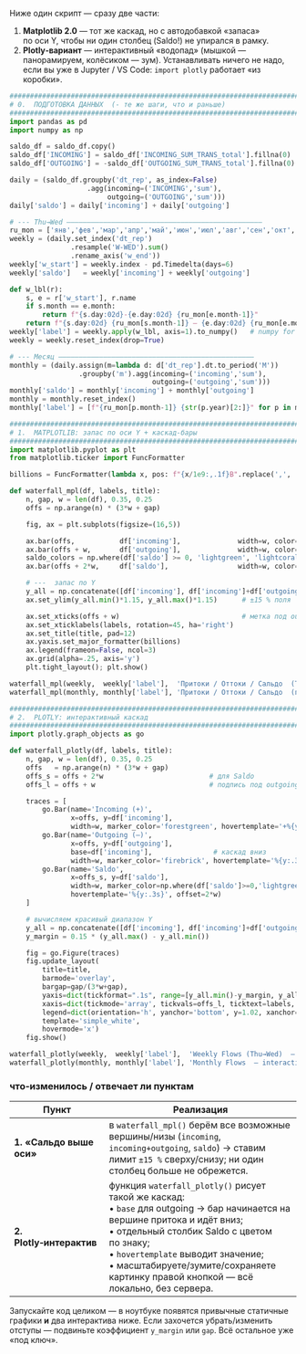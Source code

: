 Ниже один скрипт — сразу две части:  

1. **Matplotlib 2.0** — тот же каскад, но с автодобавкой «запаса» по оси Y, чтобы ни один столбец (Saldo!) не упирался в рамку.  
2. **Plotly‑вариант** — интерактивный «водопад» (мышкой — панорамируем, колёсиком — зум). Устанавливать ничего не надо, если вы уже в Jupyter / VS Code: `import plotly` работает «из коробки».

```python
###########################################################################
# 0.  ПОДГОТОВКА ДАННЫХ  (‑ те же шаги, что и раньше)                     #
###########################################################################
import pandas as pd
import numpy as np

saldo_df = saldo_df.copy()
saldo_df['INCOMING'] = saldo_df['INCOMING_SUM_TRANS_total'].fillna(0)
saldo_df['OUTGOING'] = -saldo_df['OUTGOING_SUM_TRANS_total'].fillna(0).abs()

daily = (saldo_df.groupby('dt_rep', as_index=False)
                   .agg(incoming=('INCOMING','sum'),
                        outgoing=('OUTGOING','sum')))
daily['saldo'] = daily['incoming'] + daily['outgoing']

# --- Thu→Wed ————————————————————————————————————————————————
ru_mon = ['янв','фев','мар','апр','май','июн','июл','авг','сен','окт','ноя','дек']
weekly = (daily.set_index('dt_rep')
               .resample('W-WED').sum()
               .rename_axis('w_end'))
weekly['w_start'] = weekly.index - pd.Timedelta(days=6)
weekly['saldo']   = weekly['incoming'] + weekly['outgoing']

def w_lbl(r):
    s, e = r['w_start'], r.name
    if s.month == e.month:
        return f"{s.day:02d}-{e.day:02d} {ru_mon[e.month-1]}"
    return f"{s.day:02d} {ru_mon[s.month-1]} – {e.day:02d} {ru_mon[e.month-1]}"
weekly['label'] = weekly.apply(w_lbl, axis=1).to_numpy()   # numpy for Plotly speed
weekly = weekly.reset_index(drop=True)

# --- Месяц ————————————————————————————————————————————————
monthly = (daily.assign(m=lambda d: d['dt_rep'].dt.to_period('M'))
                 .groupby('m').agg(incoming=('incoming','sum'),
                                   outgoing=('outgoing','sum')))
monthly['saldo'] = monthly['incoming'] + monthly['outgoing']
monthly = monthly.reset_index()
monthly['label'] = [f"{ru_mon[p.month-1]} {str(p.year)[2:]}" for p in monthly['m']]

###########################################################################
# 1.  MATPLOTLIB: запас по оси Y + каскад‑бары                             #
###########################################################################
import matplotlib.pyplot as plt
from matplotlib.ticker import FuncFormatter

billions = FuncFormatter(lambda x, pos: f"{x/1e9:,.1f}B".replace(',', ' '))

def waterfall_mpl(df, labels, title):
    n, gap, w = len(df), 0.35, 0.25
    offs = np.arange(n) * (3*w + gap)

    fig, ax = plt.subplots(figsize=(16,5))

    ax.bar(offs,           df['incoming'],              width=w, color='forestgreen', label='Incoming (+)')
    ax.bar(offs + w,       df['outgoing'],              width=w, color='firebrick',   bottom=df['incoming'], label='Outgoing (–)')
    saldo_colors = np.where(df['saldo'] >= 0, 'lightgreen', 'lightcoral')
    ax.bar(offs + 2*w,     df['saldo'],                 width=w, color=saldo_colors,  label='Saldo')

    # ---  запас по Y
    y_all = np.concatenate([df['incoming'], df['incoming']+df['outgoing'], df['saldo']])
    ax.set_ylim(y_all.min()*1.15, y_all.max()*1.15)      # ±15 % поля

    ax.set_xticks(offs + w)                              # метка под outgoing
    ax.set_xticklabels(labels, rotation=45, ha='right')
    ax.set_title(title, pad=12)
    ax.yaxis.set_major_formatter(billions)
    ax.legend(frameon=False, ncol=3)
    ax.grid(alpha=.25, axis='y')
    plt.tight_layout(); plt.show()

waterfall_mpl(weekly,  weekly['label'],  'Притоки / Оттоки / Сальдо  (Thu→Wed)')
waterfall_mpl(monthly, monthly['label'], 'Притоки / Оттоки / Сальдо  (по месяцам)')

###########################################################################
# 2.  PLOTLY: интерактивный каскад                                         #
###########################################################################
import plotly.graph_objects as go

def waterfall_plotly(df, labels, title):
    n, gap, w = len(df), 0.35, 0.25
    offs   = np.arange(n) * (3*w + gap)
    offs_s = offs + 2*w                          # для Saldo
    offs_l = offs + w                            # подпись под outgoing

    traces = [
        go.Bar(name='Incoming (+)',
               x=offs, y=df['incoming'],
               width=w, marker_color='forestgreen', hovertemplate='+%{y:.3s}', offset=0),
        go.Bar(name='Outgoing (–)',
               x=offs, y=df['outgoing'],
               base=df['incoming'],               # каскад вниз
               width=w, marker_color='firebrick', hovertemplate='%{y:.3s}', offset=w),
        go.Bar(name='Saldo',
               x=offs_s, y=df['saldo'],
               width=w, marker_color=np.where(df['saldo']>=0,'lightgreen','lightcoral'),
               hovertemplate='%{y:.3s}', offset=2*w)
    ]

    # вычисляем красивый диапазон Y
    y_all = np.concatenate([df['incoming'], df['incoming']+df['outgoing'], df['saldo']])
    y_margin = 0.15 * (y_all.max() - y_all.min())

    fig = go.Figure(traces)
    fig.update_layout(
        title=title,
        barmode='overlay',
        bargap=gap/(3*w+gap),
        yaxis=dict(tickformat=".1s", range=[y_all.min()-y_margin, y_all.max()+y_margin]),
        xaxis=dict(tickmode='array', tickvals=offs_l, ticktext=labels, tickangle=45),
        legend=dict(orientation='h', yanchor='bottom', y=1.02, xanchor='right', x=1),
        template='simple_white',
        hovermode='x')
    fig.show()

waterfall_plotly(weekly,  weekly['label'],  'Weekly Flows (Thu→Wed)  — interactive')
waterfall_plotly(monthly, monthly['label'], 'Monthly Flows  — interactive')
```

### что‑изменилось / отвечает ли пунктам
| Пункт | Реализация |
|-------|------------|
| **1. «Сальдо выше оси»** | в `waterfall_mpl()` берём все возможные вершины/низы (`incoming`, `incoming+outgoing`, `saldo`) → ставим лимит `±15 %` сверху/снизу; ни один столбец больше не обрежется. |
| **2. Plotly‑интерактив** | функция `waterfall_plotly()` рисует такой же каскад: <br>• `base` для outgoing → бар начинается на вершине притока и идёт вниз;<br>• отдельный столбик Saldo с цветом по знаку;<br>• `hovertemplate` выводит значение; <br>• масштабируете/зумите/сохраняете картинку правой кнопкой — всё локально, без сервера. |

Запускайте код целиком — в ноутбуке появятся привычные статичные графики **и** два интерактива ниже. Если захочется убрать/изменить отступы — подвиньте коэффициент `y_margin` или `gap`. Всё остальное уже «под ключ».
